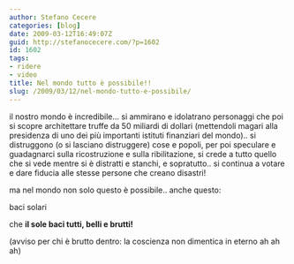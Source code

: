 ```yaml
---
author: Stefano Cecere
categories: [blog]
date: 2009-03-12T16:49:07Z
guid: http://stefanocecere.com/?p=1602
id: 1602
tags:
- ridere
- video
title: Nel mondo tutto è possibile!!
slug: /2009/03/12/nel-mondo-tutto-e-possibile/
---
```


il nostro mondo è incredibile… si ammirano e idolatrano personaggi che poi si scopre architettare truffe da 50 miliardi di dollari (mettendoli magari alla presidenza di uno dei più importanti istituti finanziari del mondo).. si distruggono (o si lasciano distruggere) cose e popoli, per poi speculare e guadagnarci sulla ricostruzione e sulla ribilitazione, si crede a tutto quello che si vede mentre si è distratti e stanchi, e sopratutto.. si continua a votare e dare fiducia alle stesse persone che creano disastri!

ma nel mondo non solo questo è possibile.. anche questo:

baci solari
  
che **il sole baci tutti, belli e brutti!**
  
(avviso per chi è brutto dentro: la coscienza non dimentica in eterno ah ah ah)